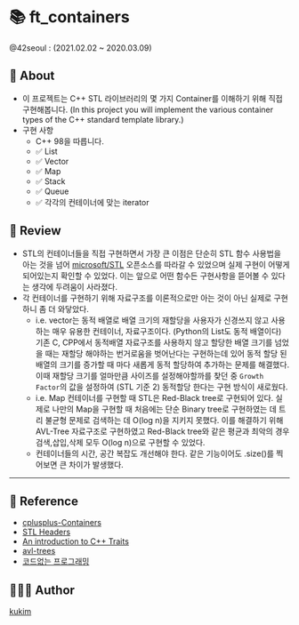 # 📚 ft_containers
@42seoul : (2021.02.02 ~ 2020.03.09)
## 📖 About
- 이 프로젝트는 C++ STL 라이브러리의 몇 가지 Container를 이해하기 위해 직접 구현해봅니다. (In this project you will implement the various container types of the C++ standard template library.)
- 구현 사항
	- C++ 98을 따릅니다.
	- :white_check_mark: List
	- :white_check_mark: Vector
	- :white_check_mark: Map
	- :white_check_mark: Stack
	- :white_check_mark: Queue
	- :white_check_mark: 각각의 컨테이너에 맞는 iterator

## 📝 Review
- STL의 컨테이너들을 직접 구현하면서 가장 큰 이점은 단순히 STL 함수 사용법을 아는 것을 넘어 [microsoft/STL](https://github.com/microsoft/STL) 오픈소스를 따라갈 수 있었으며 실제 구현이 어떻게 되어있는지 확인할 수 있었다. 이는 앞으로 어떤 함수든 구현사항을 뜯어볼 수 있다는 생각에 두려움이 사라졌다.
- 각 컨테이너를 구현하기 위해 자료구조를 이론적으로만 아는 것이 아닌 실제로 구현하니 좀 더 와닿았다.
	- i.e. vector는 동적 배열로 배열 크기의 재할당을 사용자가 신경쓰지 않고 사용하는 매우 유용한 컨테이너, 자료구조이다. (Python의 List도 동적 배열이다) 기존 C, CPP에서 동적배열 자료구조를 사용하지 않고 할당한 배열 크기를 넘었을 때는 재할당 해야하는 번거로움을 벗어난다는 구현하는데 있어 동적 할당 된 배열의 크기를 증가할 때 마다 새롭게 동적 할당하여 추가하는 문제를 해결했다. 이때 재할당 크기를 얼마만큼 사이즈를 설정해야할까를 찾던 중 `Growth Factor`의 값을 설정하여 (STL 기준 2) 동적할당 한다는 구현 방식이 새로웠다.
	- i.e. Map 컨테이너를 구현할 때 STL은 Red-Black tree로 구현되어 있다. 실제로 나만의 Map을 구현할 때 처음에는 단순 Binary tree로 구현하였는 데 트리 불균형 문제로 검색하는 데 O(log n)을 지키지 못했다. 이를 해결하기 위해 AVL-Tree 자료구조로 구현하였고 Red-Black tree와 같은 평균과 최악의 경우 검색,삽입,삭제 모두 O(log n)으로 구현할 수 있었다.
	- 컨테이너들의 시간, 공간 복잡도 개선해야 한다. 같은 기능이어도 .size()를 찍어보면 큰 차이가 발생했다.

---

## 🔗 Reference
- [cplusplus-Containers](http://cplusplus.com/reference/stl/)
- [STL Headers](https://cs.stmarys.ca/~porter/csc/ref/stl/headers.html)
- [An introduction to C++ Traits](https://accu.org/journals/overload/9/43/frogley_442/)
- [avl-trees](https://www.codesdope.com/course/data-structures-avl-trees/)
- [코드없는 프로그래밍](https://www.youtube.com/channel/UCHcG02L6TSS-StkSbqVy6Fg/playlists?view=50&sort=dd&shelf_id=2)

## 🧑🏻‍💻 Author
[kukim](https://github.com/ku-kim)
